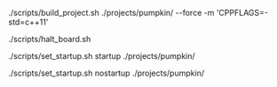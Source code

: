 ./scripts/build_project.sh ./projects/pumpkin/ --force -m 'CPPFLAGS=-std=c++11'

./scripts/halt_board.sh 

./scripts/set_startup.sh startup ./projects/pumpkin/

./scripts/set_startup.sh nostartup ./projects/pumpkin/
